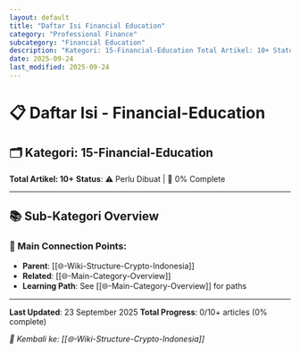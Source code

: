 ```yaml
---
layout: default
title: "Daftar Isi Financial Education"
category: "Professional Finance"
subcategory: "Financial Education"
description: "Kategori: 15-Financial-Education Total Artikel: 10+ Status: ⚠️ Perlu Dibuat | 🔄 0% Complete"
date: 2025-09-24
last_modified: 2025-09-24
---
```


# 📋 Daftar Isi - Financial-Education

## 🗂️ Kategori: 15-Financial-Education

**Total Artikel: 10+**
**Status**: ⚠️ Perlu Dibuat | 🔄 0% Complete

---

## 📚 Sub-Kategori Overview

### **🔗 Main Connection Points**:
- **Parent**: [[🌐-Wiki-Structure-Crypto-Indonesia]]
- **Related**: [[🌐-Main-Category-Overview]]
- **Learning Path**: See [[🌐-Main-Category-Overview]] for paths

---

**Last Updated**: 23 September 2025
**Total Progress**: 0/10+ articles (0% complete)

*🔗 Kembali ke: [[🌐-Wiki-Structure-Crypto-Indonesia]]*
